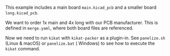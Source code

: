 This example includes a main board `main.kicad_pcb` and a smaller board `long.kicad_pcb`.

We want to order 1x main and 4x long with our PCB manufacturer.
This is defined in  `merge.yaml`, where both board files are referenced.

Now we need to run `kikat` with `kikat-packer` as a plugin-in. See `panelize.sh` (Linux & macOS) or `panelize.bat` (
Windows) to see how to execute the `kikat` command.